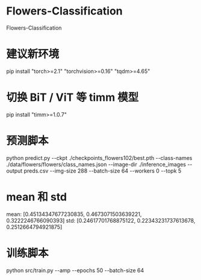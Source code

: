 # Flowers-Classification
Flowers-Classification


# 建议新环境
pip install "torch>=2.1" "torchvision>=0.16" "tqdm>=4.65"

# 切换 BiT / ViT 等 timm 模型
pip install "timm>=1.0.7"



# 预测脚本
python predict.py --ckpt ./checkpoints_flowers102/best.pth --class-names ./data/flowers/flowers/class_names.json --image-dir ./inference_images --output preds.csv --img-size 288 --batch-size 64 --workers 0 --topk 5

# mean 和 std
mean: [0.45134347677230835, 0.4673071503639221, 0.3222246766090393] std: [0.24617701768875122, 0.22343231737613678, 0.2512664794921875]

# 训练脚本
python src/train.py  --amp --epochs 50 --batch-size 64 
